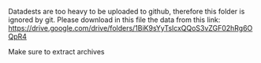 Datadests are too heavy to be uploaded to github, therefore this folder is ignored by git.
Please download in this file the data from this link: https://drive.google.com/drive/folders/1BiK9sYyTslcxQQoS3vZGF02hRg6OQpR4

Make sure to extract archives

